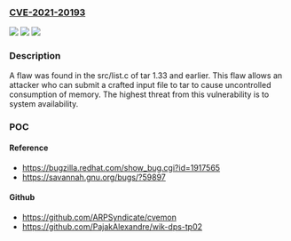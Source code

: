 ### [CVE-2021-20193](https://cve.mitre.org/cgi-bin/cvename.cgi?name=CVE-2021-20193)
![](https://img.shields.io/static/v1?label=Product&message=tar&color=blue)
![](https://img.shields.io/static/v1?label=Version&message=%3D%201.33%20and%20earlier%20&color=brighgreen)
![](https://img.shields.io/static/v1?label=Vulnerability&message=CWE-401-%3ECWE-125&color=brighgreen)

### Description

A flaw was found in the src/list.c of tar 1.33 and earlier. This flaw allows an attacker who can submit a crafted input file to tar to cause uncontrolled consumption of memory. The highest threat from this vulnerability is to system availability.

### POC

#### Reference
- https://bugzilla.redhat.com/show_bug.cgi?id=1917565
- https://savannah.gnu.org/bugs/?59897

#### Github
- https://github.com/ARPSyndicate/cvemon
- https://github.com/PajakAlexandre/wik-dps-tp02

